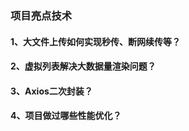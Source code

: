 ### 项目亮点技术


#### 1、大文件上传如何实现秒传、断网续传等？




#### 2、虚拟列表解决大数据量渲染问题？






#### 3、Axios二次封装？



#### 4、项目做过哪些性能优化？




